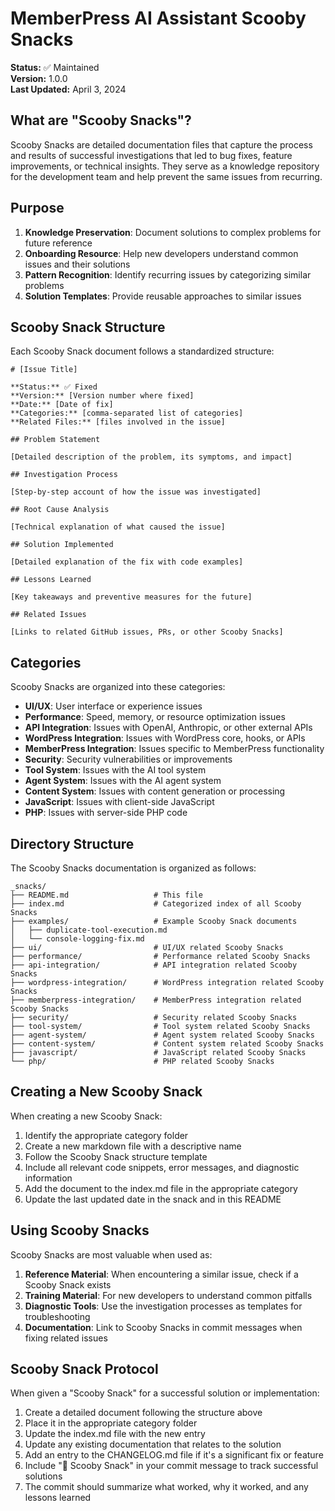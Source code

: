 # MemberPress AI Assistant Scooby Snacks

**Status:** ✅ Maintained  
**Version:** 1.0.0  
**Last Updated:** April 3, 2024

## What are "Scooby Snacks"?

Scooby Snacks are detailed documentation files that capture the process and results of successful investigations that led to bug fixes, feature improvements, or technical insights. They serve as a knowledge repository for the development team and help prevent the same issues from recurring.

## Purpose

1. **Knowledge Preservation**: Document solutions to complex problems for future reference
2. **Onboarding Resource**: Help new developers understand common issues and their solutions
3. **Pattern Recognition**: Identify recurring issues by categorizing similar problems
4. **Solution Templates**: Provide reusable approaches to similar issues

## Scooby Snack Structure

Each Scooby Snack document follows a standardized structure:

```
# [Issue Title]

**Status:** ✅ Fixed  
**Version:** [Version number where fixed]  
**Date:** [Date of fix]  
**Categories:** [comma-separated list of categories]  
**Related Files:** [files involved in the issue]

## Problem Statement

[Detailed description of the problem, its symptoms, and impact]

## Investigation Process

[Step-by-step account of how the issue was investigated]

## Root Cause Analysis

[Technical explanation of what caused the issue]

## Solution Implemented

[Detailed explanation of the fix with code examples]

## Lessons Learned

[Key takeaways and preventive measures for the future]

## Related Issues

[Links to related GitHub issues, PRs, or other Scooby Snacks]
```

## Categories

Scooby Snacks are organized into these categories:

- **UI/UX**: User interface or experience issues
- **Performance**: Speed, memory, or resource optimization issues
- **API Integration**: Issues with OpenAI, Anthropic, or other external APIs
- **WordPress Integration**: Issues with WordPress core, hooks, or APIs
- **MemberPress Integration**: Issues specific to MemberPress functionality
- **Security**: Security vulnerabilities or improvements
- **Tool System**: Issues with the AI tool system
- **Agent System**: Issues with the AI agent system
- **Content System**: Issues with content generation or processing
- **JavaScript**: Issues with client-side JavaScript
- **PHP**: Issues with server-side PHP code

## Directory Structure

The Scooby Snacks documentation is organized as follows:

```
_snacks/
├── README.md                   # This file
├── index.md                    # Categorized index of all Scooby Snacks
├── examples/                   # Example Scooby Snack documents
│   ├── duplicate-tool-execution.md
│   └── console-logging-fix.md
├── ui/                         # UI/UX related Scooby Snacks
├── performance/                # Performance related Scooby Snacks
├── api-integration/            # API integration related Scooby Snacks
├── wordpress-integration/      # WordPress integration related Scooby Snacks
├── memberpress-integration/    # MemberPress integration related Scooby Snacks
├── security/                   # Security related Scooby Snacks
├── tool-system/                # Tool system related Scooby Snacks
├── agent-system/               # Agent system related Scooby Snacks
├── content-system/             # Content system related Scooby Snacks
├── javascript/                 # JavaScript related Scooby Snacks
└── php/                        # PHP related Scooby Snacks
```

## Creating a New Scooby Snack

When creating a new Scooby Snack:

1. Identify the appropriate category folder
2. Create a new markdown file with a descriptive name
3. Follow the Scooby Snack structure template
4. Include all relevant code snippets, error messages, and diagnostic information
5. Add the document to the index.md file in the appropriate category
6. Update the last updated date in the snack and in this README

## Using Scooby Snacks

Scooby Snacks are most valuable when used as:

1. **Reference Material**: When encountering a similar issue, check if a Scooby Snack exists
2. **Training Material**: For new developers to understand common pitfalls
3. **Diagnostic Tools**: Use the investigation processes as templates for troubleshooting
4. **Documentation**: Link to Scooby Snacks in commit messages when fixing related issues

## Scooby Snack Protocol

When given a "Scooby Snack" for a successful solution or implementation:

1. Create a detailed document following the structure above
2. Place it in the appropriate category folder
3. Update the index.md file with the new entry
4. Update any existing documentation that relates to the solution
5. Add an entry to the CHANGELOG.md file if it's a significant fix or feature
6. Include "🦴 Scooby Snack" in your commit message to track successful solutions
7. The commit should summarize what worked, why it worked, and any lessons learned